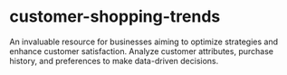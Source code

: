 # customer-shopping-trends
An invaluable resource for businesses aiming to optimize strategies and enhance customer satisfaction. Analyze customer attributes, purchase history, and preferences to make data-driven decisions.
